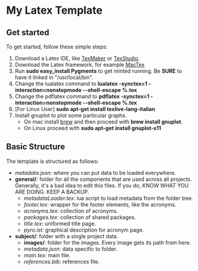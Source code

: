 # My Latex Template

## Get started
To get started, follow these simple steps:

1. Download a Latex IDE, like [TexMaker](http://www.xm1math.net/texmaker/) or [TexStudio](https://www.texstudio.org/).
2. Download the Latex framework, for example [MacTex](http://www.tug.org/mactex/mactex-download.html)
3. Run **sudo easy_install Pygments** to get minted running. Be **SURE** to have it linked in "/usr/local/bin".
3. Change the lualatex command to **lualatex -synctex=1 -interaction=nonstopmode --shell-escape %.tex**
4. Change the pdflatex command to **pdflatex -synctex=1 -interaction=nonstopmode --shell-escape %.tex**
5. [For Linux User] **sudo apt-get install texlive-lang-italian**
6. Install gnuplot to plot some particular graphs.
    - On mac install [brew](https://brew.sh/) and then proceed with **brew install gnuplot**.
    - On Linux proceed with **sudo apt-get install gnuplot-x11**

## Basic Structure
The template is structured as follows:

- *metadata.json*: where you can put data to be loaded everywhere.
- **general/**: folder for all the components that are used across all projects. Generally, it's a bad idea to edit this files. If you do, KNOW WHAT YOU ARE DOING. KEEP A BACKUP.
    + *metadataLoader.tex*: lua script to load metadata from the folder tree.
    + *footer.tex*: wrapper for the footer elements, like the acronyms.
    + *acronyms.tex*: collection of acronyms.
    + *packages.tex*: collection of shared packages.
    + *title.tex*: uniformed title page.
    + *pyro.ist*: graphical description for acronym page.
- **subject/**: folder with a single project data.
    + **images/**: folder for the images. Every image gets its path from here.
    + *metadata.json*: data specific to folder.
    + *main.tex*: main file.
    + *references.bib*: references file.
